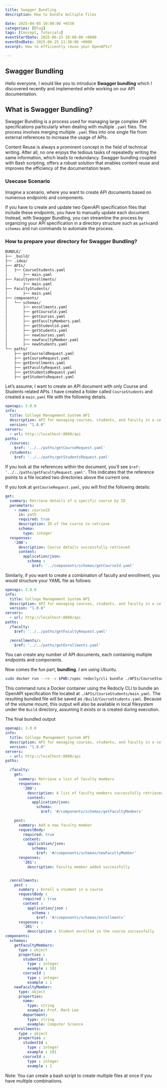 ```yaml
---
title: Swagger Bundling
description: How to bundle multiple files

date: 2025-04-05 10:00:00 +0530
categories: [Blog]
tags: [Concept, Tutorials]
eventStartDate: 2025-06-25 10:00:00 +0000
eventEndDate: 2025-06-25 11:30:00 +0000
excerpt: How to efficiently reuse your OpenAPIs?

---
```



## **Swagger Bundling**

Hello everyone, I would like you to introduce **Swagger bundling** which I discovered recently and implemented while working on our API documentation.

## **What is Swagger Bundling?**

Swagger Bundling is a process used for managing large complex API specifications particularly when dealing with multiple `.yaml` files. The process involves merging multiple `.yaml` files into one single file from external references to increase the usage of APIs.

Content Reuse is always a prominent concept in the field of technical writing. After all, no one enjoys the tedious tasks of repeatedly writing the same information, which leads to redundancy. Swagger bundling coupled with Bash scripting, offers a robust solution that enables content reuse and improves the efficiency of the documentation team.

### **Usecase Scenario**

Imagine a scenario, where you want to create API documents based on numerous endpoints and components.

If you have to create and update two OpenAPI specification files that include these endpoints, you have to manually update each document. Instead, with Swagger Bundling, you can streamline the process by organizing your API specification in a directory structure such as `paths`and `schemas` and run commands to automate the process.

### How to prepare your directory for Swagger Bundling?

```bash
BUNDLE/
├── _build/
├── .idea/
├── APIs/
│   ├── CourseStudents.yaml
│       ├── main.yaml
├── Facultyenrollments/
│       ├── main.yaml
├── FacultyStudents/
│       ├── main.yaml
├── components/
│   └── schemas/
│       ├── enrollments.yaml
│       ├── getCourseld.yaml
│       ├── getCourses.yaml
│       ├── getFacultyMembers.yaml
│       ├── getStudentid.yaml
│       ├── getStudents.yaml
│       ├── newCourses.yaml
│       ├── newFacultyMember.yaml
│       ├── newStudents.yaml
└── paths/
    ├── getCourseldRequest.yaml
    ├── getCourseRequest.yaml
    ├── getEnrollments.yaml
    ├── getFacultyRequest.yaml
    ├── getStudentidRequest.yaml
    ├── getStudentsRequest.yaml
```

Let’s assume, I want to create an API document with only Course and Students related APIs. I have created a folder called `CourseStudents` and created a `main.yaml` file with the following details.

```yaml
openapi: 3.0.0
info:
  title: College Management System API
  description: API for managing courses, students, and faculty in a college management system.
  version: "1.0.0"
servers:
  - url: http://localhost:8080/api
paths:
  /courses:
    $ref: '../../paths/getCourseRequest.yaml'
  /students:
    $ref: '../../paths/getStudentsRequest.yaml'
```

If you look at the references within the document, you’ll see `$ref: '../../paths/getFacultyRequest.yaml'`. This indicates that the reference points to a file located two directories above the current one.

If you look at `getCourseRequest.yaml`, you will find the following details:

```yaml
get:
  summary: Retrieve details of a specific course by ID 
  parameters:
    - name: courseId 
      in: path 
      required: true 
      description: ID of the course to retrieve 
      schema: 
        type: integer 
  responses:
    '200':
      description: Course details successfully retrieved 
      content:
        application/json:
          schema :
            $ref: '../components/schemas/getCourseId.yaml'
```

Similarly, if you want to create a combination of faculty and enrollment, you would structure your YAML file as follows:

```yaml
openapi: 3.0.0
info:
  title: College Management System API
  description: API for managing courses, students, and faculty in a college management system.
  version: "1.0.0"
servers:
  - url: http://localhost:8080/api
paths:
  /faculty:
    $ref: '../../paths/getFacultyRequest.yaml'

  /enrollments/:
    $ref: '../../paths/getEnrollments.yaml'
```

You can create any number of API documents, each containing multiple endpoints and components.

Now comes the fun part, **bundling**. I am using Ubuntu.

```bash
sudo docker run --rm -v $PWD:/spec redocly/cli bundle ./APIs/CourseStudents/main.yaml --output /Build/CourseStudents.yaml
```

This command runs a Docker container using the Redocly CLI to bundle an OpenAPI specification file located at `./APIs/CourseStudents/main.yaml`. The resulting bundled file will be saved as `/Build/CourseStudents.yaml`. Because of the volume mount, this output will also be available in local filesystem under the `Build` directory, assuming it exists or is created during execution.

The final bundled output

```yaml
openapi: 3.0.0
info:
  title: College Management System API
  description: API for managing courses, students, and faculty in a college management system.
  version: "1.0.0"
servers:
  - url: http://localhost:8080/api
paths:

  /faculty:
    get:
      summary: Retrieve a list of faculty members
      responses:
        '200':
          description: A list of faculty members successfully retrieved
          content:
            application/json:
              schema:
                $ref: '#/components/schemas/getFacultyMembers'

    post:
      summary: Add a new faculty member
      requestBody:
        required: true
        content:
          application/json:
            schema:
              $ref: '#/components/schemas/newFacultyMember'
      responses:
        '201':
          description: Faculty member added successfully


  /enrollments:
    post :
      summary : Enroll a student in a course 
      requestBody :
        required : true 
        content :
          application/json :
            schema :
              $ref: '#/components/schemas/enrollments'
      responses :
        '201' :
          description : Student enrolled in the course successfully 
components:
  schemas:
    getFacultyMembers:
      type : object 
      properties :
        studentId :
          type : integer 
          example : 101 
        courseId :
          type : integer 
          example : 1 
    newFacultyMember:
      type: object
      properties:
        name:
          type: string
          example: Prof. Mark Lee
        department:
          type: string
          example: Computer Science
    enrollments: 
      type : object 
      properties :
        studentId :
          type : integer 
          example : 101 
        courseId :
          type : integer 
          example : 1
```

Note: You can create a bash script to create multiple files at once if you have multiple combinations.